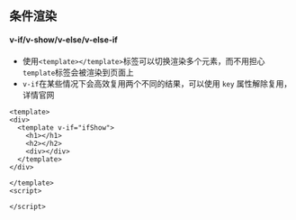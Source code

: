 ## 条件渲染
 
#### v-if/v-show/v-else/v-else-if

* 使用`<template></template>`标签可以切换渲染多个元素，而不用担心`template`标签会被渲染到页面上
* `v-if`在某些情况下会高效复用两个不同的结果，可以使用 `key` 属性解除复用，详情官网

```vue
<template>
<div>
  <template v-if="ifShow">
    <h1></h1>
    <h2></h2>
    <div></div>
  </template>
</div>

</template>
<script>

</script>

```


